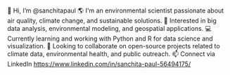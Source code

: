 👋 Hi, I’m @sanchitapaul
🌎 I'm an environmental scientist passionate about air quality, climate change, and sustainable solutions.
👀 Interested in big data analysis, environmental modeling, and geospatial applications.
💻 Currently learning and working with Python and R for data science and visualization.
🤝 Looking to collaborate on open-source projects related to climate data, environmental health, and public outreach.
📫 Connect via LinkedIn https://www.linkedin.com/in/sanchita-paul-56494175/

<!---
sanchitapaul/sanchitapaul is a ✨ special ✨ repository because its `README.md` (this file) appears on your GitHub profile.
You can click the Preview link to take a look at your changes.
--->
